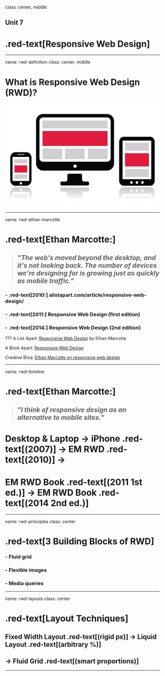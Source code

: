 class: center, middle

## Unit 7
# .red-text[Responsive Web Design]

---
name: rwd-definition
class: center, middle
# What is Responsive Web Design (RWD)?

![Responsive Web Design](/slides/unit/7/slides/rwd.jpg)



---
name: rwd-ethan-marcotte

# .red-text[Ethan Marcotte:]

> ## <em>"The web's moved beyond the desktop, and it's not looking back. The number of devices we're designing for is growing just as quickly as mobile traffic."</em>

### - .red-text[2010:] alistapart.com/article/responsive-web-design/
### - .red-text[2011:] Responsive Web Design (first edition)
### - .red-text[2014:] Responsive Web Design (2nd edition)

???
A List Apart: [Responsive Web Design](http://alistapart.com/article/responsive-web-design/) by Ethan Marcotte

A Book Apart: [Responsive Web Design](http://abookapart.com/products/responsive-web-design)

Creative Bloq: [Ethan Marcotte on responsive web design](http://www.creativebloq.com/netmag/ethan-marcotte-responsive-web-design-1126512)

---
name: rwd-timeline

# .red-text[Ethan Marcotte:]

> ## <em>"I think of responsive design as an alternative to mobile sites."</em>

# Desktop & Laptop &rarr; iPhone .red-text[(2007)] &rarr; EM RWD .red-text[(2010)] &rarr;

# EM RWD Book .red-text[(2011 1st ed.)] &rarr; EM RWD Book .red-text[(2014 2nd ed.)]

---

name: rwd-principles
class: center

# .red-text[3 Building Blocks of RWD]

### - Fluid grid
### - Flexible images
### - Media queries


---
name: rwd-layouts
class: center

# .red-text[Layout Techniques]

## Fixed Width Layout .red-text[(rigid px)] &rarr; Liquid Layout .red-text[(arbitrary %)]
## &rarr; Fluid Grid .red-text[(smart proportions)]

---
